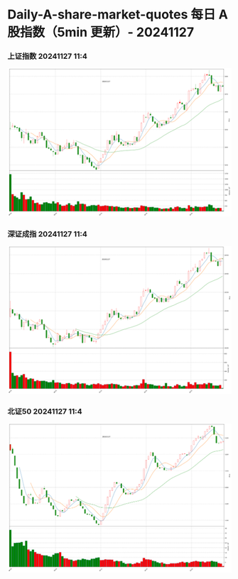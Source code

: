 
# Daily-A-share-market-quotes 每日 A 股指数（5min 更新）- 20241127

### 上证指数 20241127 11:4
![](./fig/2024/11/20241127-sh000001.png)

### 深证成指 20241127 11:4
![](./fig/2024/11/20241127-sz399001.png)

### 北证50 20241127 11:4
![](./fig/2024/11/20241127-bj899050.png)
